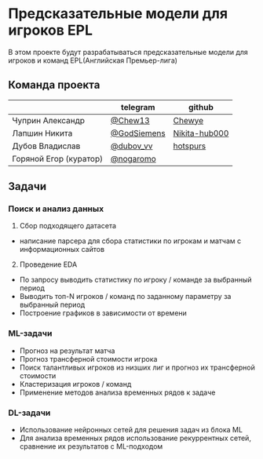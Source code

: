 # Предсказательные модели для игроков EPL
В этом проекте будут разрабатываться предсказательные модели для игроков и команд EPL(Английская Премьер-лига)

## Команда проекта
|| telegram | github |
| ------ | ------ | ------ |
| Чуприн Александр | [@Chew13](https://t.me/Chew13) | [Chewye](https://github.com/Chewye) |
| Лапшин Никита | [@GodSiemens](https://t.me/GodSiemens) | [Nikita-hub000](https://github.com/Nikita-hub000) |
| Дубов Владислав | [@dubov_vv](https://t.me/dubov_vv) | [hotspurs](https://github.com/hotspurs) |
| Горяной Егор (куратор)| [@nogaromo](https://t.me/nogaromo) | |

## Задачи

### Поиск и анализ данных
1. Сбор подходящего датасета
  - написание парсера для сбора статистики по игрокам и матчам с информационных сайтов 
2. Проведение EDA
  - По запросу выводить статистику по игроку / команде за выбранный период
  - Выводить топ-N игроков / команд по заданному параметру за выбранный период
  - Построение графиков в зависимости от времени

### ML-задачи
- Прогноз на результат матча
- Прогноз трансферной стоимости игрока
- Поиск талантливых игроков из низших лиг и прогноз их трансферной стоимости
- Кластеризация игроков / команд
- Применение методов анализа временных рядов к задаче

### DL-задачи
- Использование нейронных сетей для решения задач из блока ML
- Для анализа временных рядов использование рекуррентных сетей, сравнение их результатов с ML-подходом